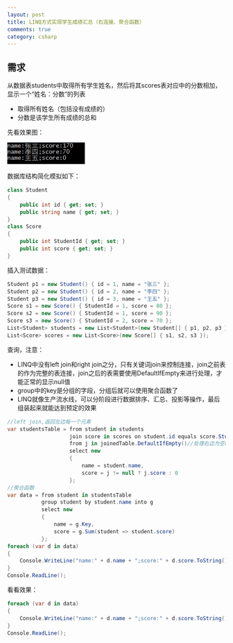 ```yaml
---
layout: post
title: LINQ方式实现学生成绩汇总（右连接、聚合函数）
comments: true
category: csharp
---
```


## 需求

从数据表students中取得所有学生姓名，然后将其scores表对应中的分数相加，显示一个“姓名：分数”的列表

* 取得所有姓名（包括没有成绩的）
* 分数是该学生所有成绩的总和

先看效果图：

![](/images/blog/score.gif)

数据库结构简化模拟如下：

```c#
class Student  
{  
    public int id { get; set; }  
    public string name { get; set; }  
}  
class Score  
{  
    public int StudentId { get; set; }  
    public int score { get; set; }  
}  
```

插入测试数据：

```c#
Student p1 = new Student() { id = 1, name = "张三" };  
Student p2 = new Student() { id = 2, name = "李四" };  
Student p3 = new Student() { id = 3, name = "王五" };  
Score s1 = new Score() { StudentId = 1, score = 80 };  
Score s2 = new Score() { StudentId = 1, score = 90 };  
Score s3 = new Score() { StudentId = 2, score = 70 };  
List<Student> students = new List<Student>(new Student[] { p1, p2, p3 });  
List<Score> scores = new List<Score>(new Score[] { s1, s2, s3 });  
```

查询，注意：

* LINQ中没有left join和right join之分，只有关键词join来控制连接，join之前表的作为完整的表连接，join之后的表需要使用DefaultIfEmpty来进行处理，才能正常的显示null值
* group中的key是分组的字段，分组后就可以使用聚合函数了
* LINQ就像生产流水线，可以分阶段进行数据排序、汇总、投影等操作，最后组装起来就能达到预定的效果

```c#
//left join,返回左边每一个元素  
var studentsTable = from student in students  
                    join score in scores on student.id equals score.StudentId into joinedTable  
                    from j in joinedTable.DefaultIfEmpty()//处理右边为空的情况  
                    select new  
                    {  
                        name = student.name,  
                        score = j != null ? j.score : 0  
                    };  
//聚合函数  
var data = from student in studentsTable  
           group student by student.name into g  
           select new  
           {  
               name = g.Key,  
               score = g.Sum(student => student.score)  
           };  
foreach (var d in data)  
{  
    Console.WriteLine("name:" + d.name + ";score:" + d.score.ToString());  
}  
Console.ReadLine();  
```

看看效果：

```c#
foreach (var d in data)  
{  
    Console.WriteLine("name:" + d.name + ";score:" + d.score.ToString());  
}  
Console.ReadLine();  
```
